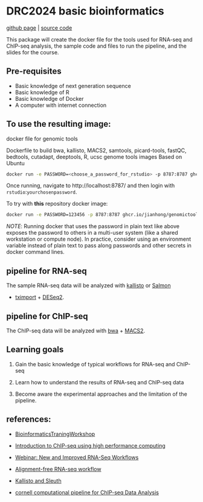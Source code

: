 # DRC2024 basic bioinformatics

[github page](https://jianhong.github.io/genomictools/) |
[source code](https://github.com/jianhong/genomictools)

This package will create the docker file for the tools used for RNA-seq and
ChIP-seq analysis, the sample code and files to run the pipeline, and
the slides for the course.

## Pre-requisites
* Basic knowledge of next generation sequence
* Basic knowledge of R
* Basic knowledge of Docker
* A computer with internet connection

## To use the resulting image:
docker file for genomic tools

Dockerfile to build bwa, kallisto, MACS2, samtools,
picard-tools, fastQC, bedtools, cutadapt, deeptools,
R, ucsc genome tools
images
Based on Ubuntu

```sh
docker run -e PASSWORD=<choose_a_password_for_rstudio> -p 8787:8787 ghcr.io/jianhong/genomictools:latest
```
Once running, navigate to http://localhost:8787/ and then login with `rstudio`:`yourchosenpassword`.

To try with **this** repository docker image:

```sh
docker run -e PASSWORD=123456 -p 8787:8787 ghcr.io/jianhong/genomictools:latest
```

*NOTE*: Running docker that uses the password in plain text like above exposes the password to others
in a multi-user system (like a shared workstation or compute node). In practice, consider using an environment
variable instead of plain text to pass along passwords and other secrets in docker command lines.

## pipeline for RNA-seq

The sample RNA-seq data will be analyzed with [kallisto](https://pachterlab.github.io/kallisto/about) or [Salmon](https://combine-lab.github.io/salmon/)
+ [tximport](https://bioconductor.org/packages/tximport/) + [DESeq2](https://bioconductor.org/packages/DESeq2).

## pipeline for ChIP-seq

The ChIP-seq data will be analyzed with [bwa](http://bio-bwa.sourceforge.net/) +
[MACS2](https://github.com/macs3-project/MACS).

## Learning goals

1. Gain the basic knowledge of typical workflows for RNA-seq and ChIP-seq

2. Learn how to understand the results of RNA-seq and ChIP-seq data

3. Become aware the experimental approaches and the limitation of the pipeline.

## references:

* [BioinformaticsTraningWorkshop](https://github.com/haibol2016/BioinformaticsTrainingWorkshop)

* [Introduction to ChIP-seq using high performance computing](https://github.com/hbctraining/Intro-to-ChIPseq)

* [Webinar: New and Improved RNA-Seq Workflows](https://www.rna-seqblog.com/webinar-new-and-improved-rna-seq-workflows/)

* [Alignment-free RNA-seq workflow](https://bioconductor.org/help/course-materials/2017/CSAMA/lectures/2-tuesday/lec07-alignmentfree-rnaseq.pdf)

* [Kallisto and Sleuth](https://scilifelab.github.io/courses/rnaseq/labs/kallisto)

* [cornell computational pipeline for ChIP-seq Data Analysis](https://biohpc.cornell.edu/lab/doc/Chip-seq_workshop_lecture1.pdf)
